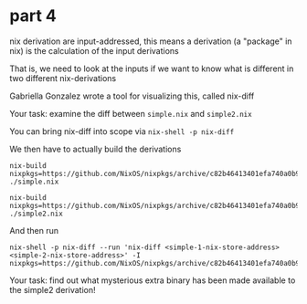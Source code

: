 # part 4

nix derivation are input-addressed, this means a derivation (a "package" in nix) is the calculation of the input derivations

That is, we need to look at the inputs if we want to know what is different in two different nix-derivations

Gabriella Gonzalez wrote a tool for visualizing this, called nix-diff

Your task: examine the diff between `simple.nix` and `simple2.nix`

You can bring nix-diff into scope via `nix-shell -p nix-diff`

We then have to actually build the derivations

    nix-build nixpkgs=https://github.com/NixOS/nixpkgs/archive/c82b46413401efa740a0b994f52e9903a4f6dcd5.tar.gz ./simple.nix

    nix-build nixpkgs=https://github.com/NixOS/nixpkgs/archive/c82b46413401efa740a0b994f52e9903a4f6dcd5.tar.gz ./simple2.nix

And then run 

    nix-shell -p nix-diff --run 'nix-diff <simple-1-nix-store-address> <simple-2-nix-store-address>' -I nixpkgs=https://github.com/NixOS/nixpkgs/archive/c82b46413401efa740a0b994f52e9903a4f6dcd5.tar.gz

Your task: find out what mysterious extra binary has been made available to the simple2 derivation!